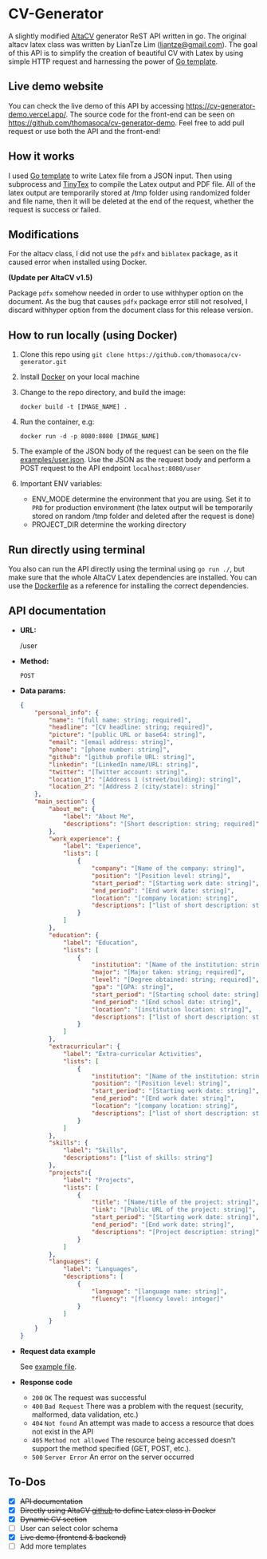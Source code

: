 # CV-Generator
A slightly modified [AltaCV](https://github.com/liantze/AltaCV) generator ReST API written in go. The original altacv latex class was written by LianTze Lim (liantze@gmail.com). The goal of this API is to simplify the creation of beautiful CV with Latex by using simple HTTP request and harnessing the power of [Go template](https://golang.org/pkg/text/template/).

## Live demo website
You can check the live demo of this API by accessing https://cv-generator-demo.vercel.app/. The source code for the front-end can be seen on https://github.com/thomasoca/cv-generator-demo. Feel free to add pull request or use both the API and the front-end!

## How it works
I used [Go template](https://golang.org/pkg/text/template/) to write Latex file from a JSON input. Then using subprocess and [TinyTex](https://yihui.org/tinytex/) to compile the Latex output and PDF file. All of the latex output are temporarily stored at /tmp folder using randomized folder and file name, then it will be deleted at the end of the request, whether the request is success or failed.

## Modifications
For the altacv class, I did not use the `pdfx` and `biblatex` package, as it caused error when installed using Docker.

**(Update per AltaCV v1.5)**

Package `pdfx` somehow needed in order to use withhyper option on the document. As the bug that causes `pdfx` package error still not resolved, I discard withhyper option from the document class for this release version.

## How to run locally (using Docker)
1. Clone this repo using `git clone https://github.com/thomasoca/cv-generator.git`
2. Install [Docker](https://docs.docker.com/get-docker/) on your local machine
3. Change to the repo directory, and build the image:

    ```docker build -t [IMAGE_NAME] .```
4. Run the container, e.g:

    ```docker run -d -p 8080:8080 [IMAGE_NAME]```
5. The example of the JSON body of the request can be seen on the file [examples/user.json](/examples/user.json). Use the JSON as the request body and perform a POST request to the API endpoint `localhost:8080/user`
6. Important ENV variables:
    - ENV_MODE determine the environment that you are using. Set it to `PRD` for production environment (the latex output will be temporarily stored on random /tmp folder and deleted after the request is done)
    - PROJECT_DIR determine the working directory

## Run directly using terminal
You also can run the API directly using the terminal using `go run ./`, but make sure that the whole AltaCV Latex dependencies are installed. You can use the [Dockerfile](./Dockerfile) as a reference for installing the correct dependencies.

## API documentation
* **URL:**

    /user
* **Method:**

    `POST`
* **Data params:**

    ```json
    {
        "personal_info": {
            "name": "[full name: string; required]",
            "headline": "[CV headline: string; required]",
            "picture": "[public URL or base64: string]",
            "email": "[email address: string]",
            "phone": "[phone number: string]",
            "github": "[github profile URL: string]",
            "linkedin": "[LinkedIn name/URL: string]",
            "twitter": "[Twitter account: string]",
            "location_1": "[Address 1 (street/building): string]",
            "location_2": "[Address 2 (city/state): string]"
        },
        "main_section": {
            "about_me": {
                "label": "About Me",
                "descriptions": "[Short description: string; required]"
            },
            "work_experience": {
                "label": "Experience",
                "lists": [
                    {
                        "company": "[Name of the company: string]",
                        "position": "[Position level: string]",
                        "start_period": "[Starting work date: string]",
                        "end_period": "[End work date: string]",
                        "location": "[company location: string]",
                        "descriptions": ["list of short description: string"]
                    }
                ]
            },
            "education": {
                "label": "Education",
                "lists": [
                    {
                        "institution": "[Name of the institution: string; required]",
                        "major": "[Major taken: string; required]",
                        "level": "[Degree obtained: string; required]",
                        "gpa": "[GPA: string]",
                        "start_period": "[Starting school date: string]",
                        "end_period": "[End school date: string]",
                        "location": "[institution location: string]",
                        "descriptions": ["list of short description: string"]
                    }
                ]
            },
            "extracurricular": {
                "label": "Extra-curricular Activities",
                "lists": [
                    {
                        "institution": "[Name of the institution: string]",
                        "position": "[Position level: string]",
                        "start_period": "[Starting work date: string]",
                        "end_period": "[End work date: string]",
                        "location": "[company location: string]",
                        "descriptions": ["list of short description: string"]
                    }
                ]
            },
            "skills": {
                "label": "Skills",
                "descriptions": ["list of skills: string"]
            },
            "projects":{
                "label": "Projects",
                "lists": [
                    {
                        "title": "[Name/title of the project: string]",
                        "link": "[Public URL of the project: string]",
                        "start_period": "[Starting work date: string]",
                        "end_period": "[End work date: string]",
                        "descriptions": "[Project description: string]"
                    }
                ]
            },
            "languages": {
                "label": "Languages",
                "descriptions": [
                    {
                        "language": "[language name: string]",
                        "fluency": "[fluency level: integer]"
                    }
                ]
            }
        }
    }
    ```

* **Request data example**

    See [example file](examples/user.json).

* **Response code**
    * `200` `OK` The request was successful
    * `400` `Bad Request` There was a problem with the request (security, malformed, data validation, etc.)
    * `404` `Not found` An attempt was made to access a resource that does not exist in the API
    * `405` `Method not allowed` The resource being accessed doesn't support the method specified (GET, POST, etc.).
    * `500` `Server Error` An error on the server occurred

## To-Dos

- [x] ~~API documentation~~
- [x] ~~Directly using AltaCV [github](https://github.com/liantze/AltaCV) to define Latex class in Docker~~
- [x] ~~Dynamic CV section~~
- [ ] User can select color schema
- [x] ~~Live demo (frontend & backend)~~
- [ ] Add more templates
